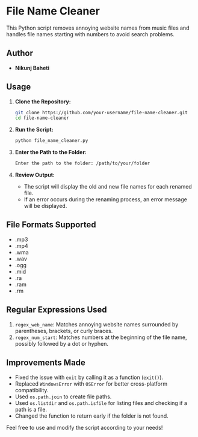 # File Name Cleaner

This Python script removes annoying website names from music files and handles file names starting with numbers to avoid search problems.

## Author

- **Nikunj Baheti**

## Usage

1. **Clone the Repository:**
    ```bash
    git clone https://github.com/your-username/file-name-cleaner.git
    cd file-name-cleaner
    ```

2. **Run the Script:**
    ```bash
    python file_name_cleaner.py
    ```

3. **Enter the Path to the Folder:**
    ```bash
    Enter the path to the folder: /path/to/your/folder
    ```

4. **Review Output:**
    - The script will display the old and new file names for each renamed file.
    - If an error occurs during the renaming process, an error message will be displayed.

## File Formats Supported

- .mp3
- .mp4
- .wma
- .wav
- .ogg
- .mid
- .ra
- .ram
- .rm

## Regular Expressions Used

1. `regex_web_name`: Matches annoying website names surrounded by parentheses, brackets, or curly braces.
2. `regex_num_start`: Matches numbers at the beginning of the file name, possibly followed by a dot or hyphen.

## Improvements Made

- Fixed the issue with `exit` by calling it as a function (`exit()`).
- Replaced `WindowsError` with `OSError` for better cross-platform compatibility.
- Used `os.path.join` to create file paths.
- Used `os.listdir` and `os.path.isfile` for listing files and checking if a path is a file.
- Changed the function to return early if the folder is not found.

Feel free to use and modify the script according to your needs!
